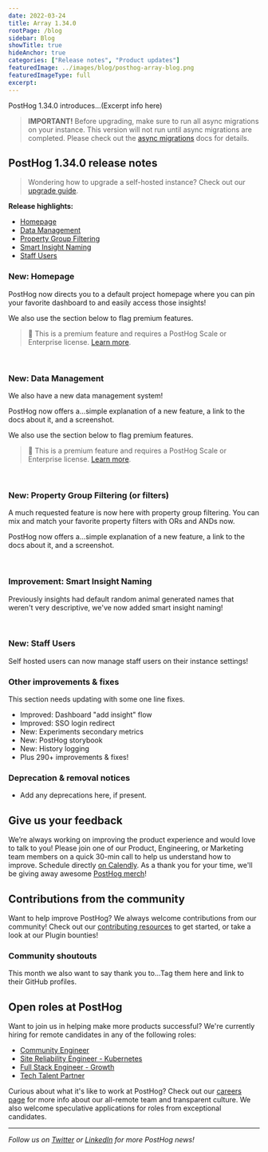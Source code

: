 ```yaml
---
date: 2022-03-24
title: Array 1.34.0
rootPage: /blog
sidebar: Blog
showTitle: true
hideAnchor: true
categories: ["Release notes", "Product updates"]
featuredImage: ../images/blog/posthog-array-blog.png
featuredImageType: full
excerpt: 
---
```


PostHog 1.34.0 introduces...(Excerpt info here)

<blockquote class='warning-note'>
<b>IMPORTANT!</b> Before upgrading, make sure to run all async migrations on your instance. This version will not run until async migrations are completed. Please check out the <a href="/docs/self-host/configure/async-migrations/overview" target="_blank">async migrations</a> docs for details.
</blockquote>

## PostHog 1.34.0 release notes

> Wondering how to upgrade a self-hosted instance? Check out our [upgrade guide](/docs/self-host/configure/upgrading-posthog).

**Release highlights:**
- [Homepage](#new-homepage)
- [Data Management](#new-data-management)
- [Property Group Filtering](#new-property-group-filtering)
- [Smart Insight Naming](#improvement-smart-insight-naming)
- [Staff Users](#new-staff-users)

### New: Homepage

PostHog now directs you to a default project homepage where you can pin your favorite dashboard to and easily access those insights!

We also use the section below to flag premium features.

> 🎁 This is a premium feature and requires a PostHog Scale or Enterprise license. [Learn more](/pricing).

<br />

### New: Data Management

We also have a new data management system!

PostHog now offers a...simple explanation of a new feature, a link to the docs about it, and a screenshot. 

We also use the section below to flag premium features.

> 🎁 This is a premium feature and requires a PostHog Scale or Enterprise license. [Learn more](/pricing).

<br />

### New: Property Group Filtering (or filters)

A much requested feature is now here with property group filtering. You can mix and match your favorite property filters with ORs and ANDs now.

PostHog now offers a...simple explanation of a new feature, a link to the docs about it, and a screenshot. 

<br />

### Improvement: Smart Insight Naming

Previously insights had default random animal generated names that weren't very descriptive, we've now added smart insight naming! 


<br />

### New: Staff Users

Self hosted users can now manage staff users on their instance settings!


### Other improvements & fixes

This section needs updating with some one line fixes. 

- Improved: Dashboard "add insight" flow
- Improved: SSO login redirect
- New: Experiments secondary metrics
- New: PostHog storybook
- New: History logging
- Plus 290+ improvements & fixes!

### Deprecation & removal notices

- Add any deprecations here, if present. 

## Give us your feedback
We’re always working on improving the product experience and would love to talk to you! Please join one of our Product, Engineering, or Marketing team members on a quick 30-min call to help us understand how to improve. Schedule directly [on Calendly](https://calendly.com/posthog-feedback). As a thank you for your time, we'll be giving away awesome [PostHog merch](https://merch.posthog.com)!

## Contributions from the community

Want to help improve PostHog? We always welcome contributions from our community! Check out our [contributing resources](/docs/contribute) to get started, or take a look at our Plugin bounties!

### Community shoutouts
This month we also want to say thank you to...Tag them here and link to their GitHub profiles. 

## Open roles at PostHog

Want to join us in helping make more products successful? We're currently hiring for remote candidates in any of the following roles:

- [Community Engineer](https://apply.workable.com/posthog/j/449572FD18/)
- [Site Reliability Engineer - Kubernetes](https://apply.workable.com/posthog/j/7A6F1142D0/)
- [Full Stack Engineer - Growth](https://apply.workable.com/posthog/j/2682B00B76/)
- [Tech Talent Partner](https://apply.workable.com/posthog/j/AB22DA7D5F/)
  
Curious about what it's like to work at PostHog? Check out our [careers page](https://posthog.com/careers) for more info about our all-remote team and transparent culture. We also welcome speculative applications for roles from exceptional candidates.

<hr/>

_Follow us on [Twitter](https://twitter.com/PostHog) or [LinkedIn](https://linkedin.com/company/posthog) for more PostHog news!_

<ArrayCTA />

